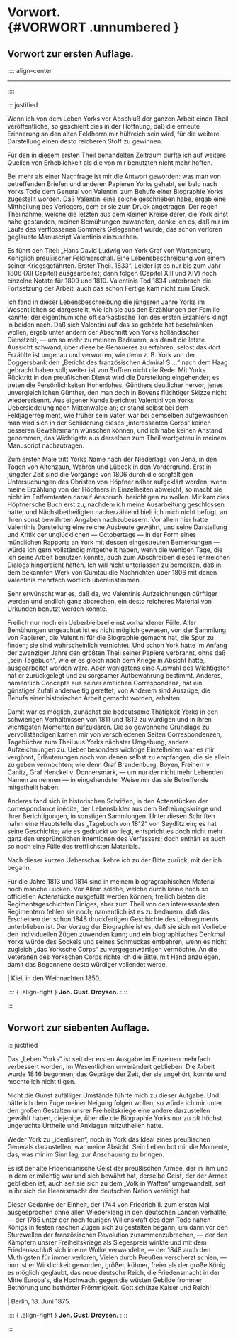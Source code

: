 # Vorwort.<br /> {#VORWORT .unnumbered  }

## Vorwort zur ersten Auflage.

:::: align-center
****
::::

::: justified

Wenn ich von dem Leben Yorks vor Abschluß der ganzen Arbeit einen Theil
veröffentliche, so geschieht dies in der Hoffnung, daß die erneute Erinnerung an
den alten Feldherrn mir hülfreich sein wird, für die weitere Darstellung einen
desto reicheren Stoff zu gewinnen.

Für den in diesem ersten Theil behandelten Zeitraum durfte ich auf weitere
Quellen von Erheblichkeit als die von mir benutzten nicht mehr hoffen.

Bei mehr als einer Nachfrage ist mir die Antwort geworden: was man von
betreffenden Briefen und anderen Papieren Yorks gehabt, sei bald nach Yorks Tode
dem General von Valentini zum Behufe einer Biographie Yorks zugestellt worden.
Daß Valentini eine solche geschrieben habe, ergab eine Mittheilung des
Verlegers, dem er sie zum Druck angetragen. Der regen Theilnahme, welche die
letzten aus dem kleinen Kreise derer, die York einst nahe gestanden, meinen
Bemühungen zuwandten, danke ich es, daß mir im Laufe des verflossenen Sommers
Gelegenheit wurde, das schon verloren geglaubte Manuscript Valentinis
einzusehen.

Es führt den Titel: „Hans David Ludwig von York Graf von Wartenburg, Königlich
preußischer Feldmarschall. Eine Lebensbeschreibung von einem seiner
Kriegsgefährten. Erster Theil. 1833“. Leider ist es nur bis zum Jahr 1808 (XII
Capitel) ausgearbeitet; dann folgen (Capitel XIII und XIV) noch einzelne Notate
für 1809 und 1810. Valentinis Tod 1834 unterbrach die Fortsetzung der Arbeit;
auch das schon Fertige kam nicht zum Druck.

Ich fand in dieser Lebensbeschreibung die jüngeren Jahre Yorks im Wesentlichen
so dargestellt, wie ich sie aus den Erzählungen der Familie kannte; der
eigenthümliche oft sarkastische Ton des ersten Erzählers klingt in beiden nach.
Daß sich Valentini auf das so gehörte hat beschränken wollen, ergab unter andern
der Abschnitt von Yorks holländischer Dienstzeit, — um so mehr zu meinem
Bedauern, als damit die letzte Aussicht schwand, über dieselbe Genaueres zu
erfahren; selbst das dort Erzählte ist ungenau und verworren, wie denn z. B.
York von der Doggersbank den „Bericht des französischen Admiral S....“ nach dem
Haag gebracht haben soll; weiter ist von Suffren nicht die Rede. Mit Yorks
Rücktritt in den preußischen Dienst wird die Darstellung eingehender; es treten
die Persönlichkeiten Hohenlohes, Günthers deutlicher hervor, jenes
unvergleichlichen Günther, den man doch in Boyens flüchtiger Skizze nicht
wiedererkennt. Aus eigener Kunde berichtet Valentini von Yorks Uebersiedelung
nach Mittenwalde an; er stand selbst bei dem Feldjägerregiment, wie früher sein
Vater, war bei demselben aufgewachsen man wird sich in der Schilderung dieses
„interessanten Corps“ keinen besseren Gewährsmann wünschen können, und ich habe
keinen Anstand genommen, das Wichtigste aus derselben zum Theil wortgetreu in
meinem Manuscript nachzutragen.

Zum ersten Male tritt Yorks Name nach der Niederlage von Jena, in den Tagen von
Altenzaun, Wahren und Lübeck in den Vordergrund. Erst in jüngster Zeit sind die
Vorgänge von 1806 durch die sorgfältigen Untersuchungen des Obristen von Höpfner
näher aufgeklärt worden; wenn meine Erzählung von der Höpfners in Einzelheiten
abweicht, so macht sie nicht im Entferntesten darauf Anspruch, berichtigen zu
wollen. Mir kam dies Höpfnersche Buch erst zu, nachdem ich meine Ausarbeitung
geschlossen hatte; und Nächstbetheiligten nacherzählend hielt ich mich nicht
befugt, an ihren sonst bewährten Angaben nachzubessern. Vor allem hier hatte
Valentinis Darstellung eine reiche Ausbeute gewährt, und seine Darstellung und
Kritik der unglücklichen — Octobertage — in der Form eines mündlichen Rapports
an York mit dessen eingestreuten Bemerkungen — würde ich gern vollständig
mitgetheilt haben, wenn die wenigen Tage, die ich seine Arbeit benutzen konnte,
auch zum Abschreiben dieses lehrreichen Dialogs hingereicht hätten. Ich will
nicht unterlassen zu bemerken, daß in dem bekannten Werk von Gumtau die
Nachrichten über 1806 mit denen Valentinis mehrfach wörtlich übereinstimmen.

Sehr erwünscht war es, daß da, wo Valentinis Aufzeichnungen dürftiger werden und
endlich ganz abbrechen, ein desto reicheres Material von Urkunden benutzt werden
konnte.

Freilich nur noch ein Ueberbleibsel einst vorhandener Fülle. Aller Bemühungen
ungeachtet ist es nicht möglich gewesen, von der Sammlung von Papieren, die
Valentini für die Biographie gemacht hat, die Spur zu finden; sie sind
wahrscheinlich vernichtet. Und schon York hatte im Anfang der zwanziger Jahre
den größten Theil seiner Papiere verbrannt, ohne daß „sein Tagebuch“, wie er es
gleich nach dem Kriege in Absicht hatte, ausgearbeitet worden wäre. Aber
wenigstens eine Auswahl des Wichtigsten hat er zurückgelegt und zu sorgsamer
Aufbewahrung bestimmt. Anderes, namentlich Concepte aus seiner amtlichen
Correspondenz, hat ein günstiger Zufall anderweitig gerettet; von Anderem sind
Auszüge, die Behufs einer historischen Arbeit gemacht worden, erhalten.

Damit war es möglich, zunächst die bedeutsame Thätigkeit Yorks in den
schwierigen Verhältnissen von 1811 und 1812 zu würdigen und in ihren wichtigsten
Momenten aufzuklären. Die so gewonnene Grundlage zu vervollständigen kamen mir
von verschiedenen Seiten Correspondenzen, Tagebücher zum Theil aus Yorks
nächster Umgebung, andere Aufzeichnungen zu. Ueber besonders wichtige
Einzelheiten war es mir vergönnt, Erläuterungen noch von denen selbst zu
empfangen, die sie allein zu geben vermochten; wie denn Graf Brandenburg, Boyen,
Freiherr v. Canitz, Graf Henckel v. Donnersmark, — um nur der nicht mehr
Lebenden Namen zu nennen — in eingehendster Weise mir das sie Betreffende
mitgetheilt haben.

Anderes fand sich in historischen Schriften, in den Actenstücken der
correspondance inédite, der Lebensbilder aus dem Befreiungskriege und ihrer
Berichtigungen, in sonstigen Sammlungen. Unter diesen Schriften nahm eine
Hauptstelle das „Tagebuch von 1812“ von Seydlitz ein; es hat seine Geschichte;
wie es gedruckt vorliegt, entspricht es doch nicht mehr ganz den ursprünglichen
Intentionen des Verfassers; doch enthält es auch so noch eine Fülle des
trefflichsten Materials.

Nach dieser kurzen Ueberschau kehre ich zu der Bitte zurück, mit der ich begann.

Für die Jahre 1813 und 1814 sind in meinem biogragraphischen Material noch
manche Lücken. Vor Allem solche, welche durch keine noch so officiellen
Actenstücke ausgefüllt werden können; freilich bieten die Regimentsgeschichten
Einiges, aber zum Theil von den interessantesten Regimentern fehlen sie noch;
namentlich ist es zu bedauern, daß das Erscheinen der schon 1848 druckfertigen
Geschichte des Leibregiments unterblieben ist. Der Vorzug der Biographie ist es,
daß sie sich mit Vorliebe den individuellen Zügen zuwenden kann; und ein
biographisches Denkmal Yorks würde des Sockels und seines Schmuckes entbehren,
wenn es nicht zugleich „das Yorksche Corps“ zu vergegenwärtigen vermöchte. An
die Veteranen des Yorkschen Corps richte ich die Bitte, mit Hand anzulegen,
damit das Begonnene desto würdiger vollendet werde.

|     Kiel, in den Weihnachten 1850.

:::: { .align-right  }
**Joh. Gust. Droysen.**
::::

:::


## Vorwort zur siebenten Auflage.

::: justified

Das „Leben Yorks“ ist seit der ersten Ausgabe im Einzelnen mehrfach verbessert
worden, im Wesentlichen unverändert geblieben. Die Arbeit wurde 1846 begonnen;
das Gepräge der Zeit, der sie angehört, konnte und mochte ich nicht tilgen.

Nicht die Gunst zufälliger Umstände führte mich zu dieser Aufgabe. Und hätte ich
dem Zuge meiner Neigung folgen wollen, so würde ich mir unter den großen
Gestalten unsrer Freiheitskriege eine andere darzustellen gewählt haben,
diejenige, über die die Biographie Yorks nur zu oft höchst ungerechte Urtheile
und Anklagen mitzutheilen hatte.

Weder York zu „idealisiren“, noch in York das Ideal eines preußischen Generals
darzustellen, war meine Absicht. Sein Leben bot mir die Momente, das, was mir im
Sinn lag, zur Anschauung zu bringen.

Es ist der alte Fridericianische Geist der preußischen Armee, der in ihm und in
dem er mächtig war und sich bewährt hat, derselbe Geist, der der Armee geblieben
ist, auch seit sie sich zu dem „Volk in Waffen“ umgewandelt, seit in ihr sich
die Heeresmacht der deutschen Nation vereinigt hat.

Dieser Gedanke der Einheit, der 1744 von Friedrich II. zum ersten Mal
ausgesprochen ohne allen Wiederklang in den deutschen Landen verhallte, — der
1785 unter der noch feurigen Willenskraft des dem Tode nahen Königs in festen
raschen Zügen sich zu gestalten begann, um dann vor den Sturzwellen der
französischen Revolution zusammenzubrechen, — der den Kämpfern unsrer
Freiheitskriege als Siegespreis winkte und mit dem Friedensschluß sich in eine
Wolke verwandelte, — der 1848 auch den Muthigsten für immer verloren, Vielen
durch Preußen verscherzt schien, — nun ist er Wirklichkeit geworden, größer,
kühner, freier als der große König es möglich geglaubt, das neue deutsche Reich,
die Friedensmacht in der Mitte Europa's, die Hochwacht gegen die wüsten Gebilde
frommer Bethörung und bethörter Frömmigkeit. Gott schütze Kaiser und Reich!

|    Berlin, 18. Juni 1875.

:::: { .align-right }
**Joh. Gust. Droysen.**
::::

:::
